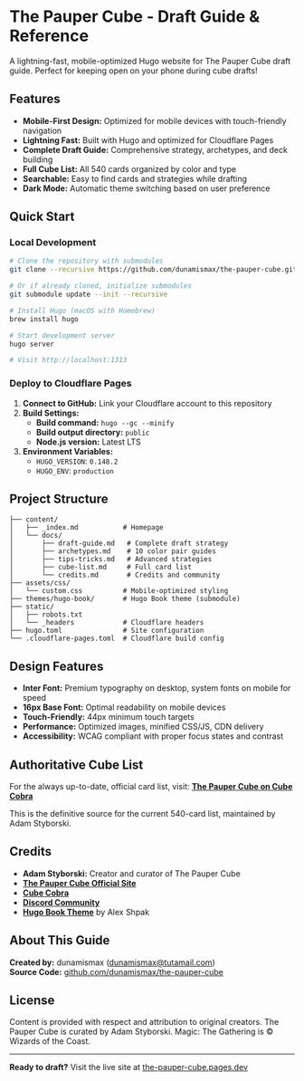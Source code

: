 # The Pauper Cube - Draft Guide & Reference

A lightning-fast, mobile-optimized Hugo website for The Pauper Cube draft guide. Perfect for keeping open on your phone during cube drafts!

## Features

- **Mobile-First Design:** Optimized for mobile devices with touch-friendly navigation
- **Lightning Fast:** Built with Hugo and optimized for Cloudflare Pages
- **Complete Draft Guide:** Comprehensive strategy, archetypes, and deck building
- **Full Cube List:** All 540 cards organized by color and type
- **Searchable:** Easy to find cards and strategies while drafting
- **Dark Mode:** Automatic theme switching based on user preference

## Quick Start

### Local Development

```bash
# Clone the repository with submodules
git clone --recursive https://github.com/dunamismax/the-pauper-cube.git

# Or if already cloned, initialize submodules
git submodule update --init --recursive

# Install Hugo (macOS with Homebrew)
brew install hugo

# Start development server
hugo server

# Visit http://localhost:1313
```

### Deploy to Cloudflare Pages

1. **Connect to GitHub:** Link your Cloudflare account to this repository
2. **Build Settings:**
   - **Build command:** `hugo --gc --minify`
   - **Build output directory:** `public`
   - **Node.js version:** Latest LTS
3. **Environment Variables:**
   - `HUGO_VERSION`: `0.148.2`
   - `HUGO_ENV`: `production`

## Project Structure

```
├── content/
│   ├── _index.md           # Homepage
│   └── docs/
│       ├── draft-guide.md   # Complete draft strategy
│       ├── archetypes.md    # 10 color pair guides
│       ├── tips-tricks.md   # Advanced strategies
│       ├── cube-list.md     # Full card list
│       └── credits.md       # Credits and community
├── assets/css/
│   └── custom.css          # Mobile-optimized styling
├── themes/hugo-book/       # Hugo Book theme (submodule)
├── static/
│   ├── robots.txt
│   └── _headers            # Cloudflare headers
├── hugo.toml               # Site configuration
└── .cloudflare-pages.toml  # Cloudflare build config
```

## Design Features

- **Inter Font:** Premium typography on desktop, system fonts on mobile for speed
- **16px Base Font:** Optimal readability on mobile devices
- **Touch-Friendly:** 44px minimum touch targets
- **Performance:** Optimized images, minified CSS/JS, CDN delivery
- **Accessibility:** WCAG compliant with proper focus states and contrast

## Authoritative Cube List

For the always up-to-date, official card list, visit:
**[The Pauper Cube on Cube Cobra](https://cubecobra.com/cube/list/thepaupercube)**

This is the definitive source for the current 540-card list, maintained by Adam Styborski.

## Credits

- **Adam Styborski:** Creator and curator of The Pauper Cube
- **[The Pauper Cube Official Site](https://thepaupercube.com/)**
- **[Cube Cobra](https://cubecobra.com/cube/list/thepaupercube)** 
- **[Discord Community](https://discord.gg/Px2JhHM)**
- **[Hugo Book Theme](https://github.com/alex-shpak/hugo-book)** by Alex Shpak

## About This Guide

**Created by:** dunamismax ([dunamismax@tutamail.com](mailto:dunamismax@tutamail.com))  
**Source Code:** [github.com/dunamismax/the-pauper-cube](https://github.com/dunamismax/the-pauper-cube)

## License

Content is provided with respect and attribution to original creators. The Pauper Cube is curated by Adam Styborski. Magic: The Gathering is © Wizards of the Coast.

---

**Ready to draft?** Visit the live site at [the-pauper-cube.pages.dev](https://the-pauper-cube.pages.dev)